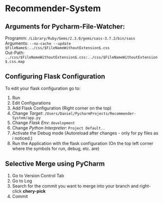 # Recommender-System

## Arguments for Pycharm-File-Watcher:
 
 Programm: ```/Library/Ruby/Gems/2.3.0/gems/sass-3.7.2/bin/sass```
 <br/>
 Arguments: ```--no-cache --update $FileName$:../css/$FileNameWithoutExtension$.css```
 <br/>
 Out-Path: ```../css/$FileNameWithoutExtension$.css:../css/$FileNameWithoutExtension$.css.map```
 
## Configuring Flask Configuration

To edit your flask configuration go to: 

1. Run
2. Edit Configurations
3. Add Flask Configuration (Right corner on the top)
4. Change _Target_: ```/Users/Daniel/PycharmProjects/Recommender-System/app.py```
5. Change _Flask Env_: ```development```
6. Change _Python Interpreter_: ```Project Default..```
7. Activate the Debug mode (Autoreload after changes - only for py files as i noticed.)
8. Run the Application with the flask configuration (On the top left corner where the symbols for run, debug, etc. are)

## Selective Merge using PyCharm
1. Go to Version Control Tab
2. Go to Log
3. Search for the commit you want to merge into your branch and right-click __chery-pick__
4. Commit